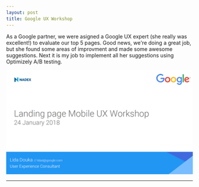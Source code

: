 ```yaml
---
layout: post
title: Google UX Workshop
---
```


As a Google partner, we were asigned a Google UX expert (she really was excellent!) to evaluate our top 5 pages. Good news, we're doing a great job, but she found some areas of improvment and made some awesome suggestions. Next it is my job to implement all her suggestions using Optimizely A/B testing.

<a target="_blank" href="https://raw.githubusercontent.com/sammydigits/portfolio-images/master/google-workshop.png"><img src="https://raw.githubusercontent.com/sammydigits/portfolio-images/master/google-workshop.png" alt="Google UX Workshop"></a>

<hr style="clear:both"/>
